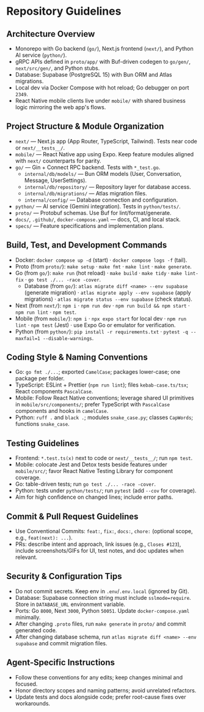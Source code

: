 # Repository Guidelines

## Architecture Overview
- Monorepo with Go backend (`go/`), Next.js frontend (`next/`), and Python AI service (`python/`).
- gRPC APIs defined in `proto/app/` with Buf-driven codegen to `go/gen/`, `next/src/gen/`, and Python stubs.
- Database: Supabase (PostgreSQL 15) with Bun ORM and Atlas migrations.
- Local dev via Docker Compose with hot reload; Go debugger on port `2349`.
- React Native mobile clients live under `mobile/` with shared business logic mirroring the web app's flows.

## Project Structure & Module Organization
- `next/` — Next.js app (App Router, TypeScript, Tailwind). Tests near code or `next/__tests__/`.
- `mobile/` — React Native app using Expo. Keep feature modules aligned with `next/` counterparts for parity.
- `go/` — Gin + Connect RPC backend. Tests with `*_test.go`.
  - `internal/db/models/` — Bun ORM models (User, Conversation, Message, UserSettings).
  - `internal/db/repository/` — Repository layer for database access.
  - `internal/db/migrations/` — Atlas migration files.
  - `internal/config/` — Database connection and configuration.
- `python/` — AI service (Gemini integration). Tests in `python/tests/`.
- `proto/` — Protobuf schemas. Use Buf for lint/format/generate.
- `docs/`, `.github/`, `docker-compose.yaml` — docs, CI, and local stack.
- `specs/` — Feature specifications and implementation plans.

## Build, Test, and Development Commands
- Docker: `docker compose up -d` (start) · `docker compose logs -f` (tail).
- Proto (from `proto/`): `make setup` · `make fmt` · `make lint` · `make generate`.
- Go (from `go/`): `make run` (hot reload) · `make build` · `make tidy` · `make lint-fix` · `go test ./... -race -cover`.
  - Database (from `go/`): `atlas migrate diff <name> --env supabase` (generate migration) · `atlas migrate apply --env supabase` (apply migrations) · `atlas migrate status --env supabase` (check status).
- Next (from `next/`): `npm i` · `npm run dev` · `npm run build && npm start` · `npm run lint` · `npm test`.
- Mobile (from `mobile/`): `npm i` · `npx expo start` for local dev · `npm run lint` · `npm test` (Jest) · use Expo Go or emulator for verification.
- Python (from `python/`): `pip install -r requirements.txt` · `pytest -q --maxfail=1 --disable-warnings`.

## Coding Style & Naming Conventions
- Go: `go fmt ./...`; exported `CamelCase`; packages lower-case; one package per folder.
- TypeScript: ESLint + Prettier (`npm run lint`); files `kebab-case.ts/tsx`; React components `PascalCase`.
- Mobile: Follow React Native conventions; leverage shared UI primitives in `mobile/src/components/`; prefer TypeScript with `PascalCase` components and hooks in `camelCase`.
- Python: `ruff .` and `black .`; modules `snake_case.py`; classes `CapWords`; functions `snake_case`.

## Testing Guidelines
- Frontend: `*.test.ts(x)` next to code or `next/__tests__/`; run `npm test`.
- Mobile: colocate Jest and Detox tests beside features under `mobile/src/`; favor React Native Testing Library for component coverage.
- Go: table-driven tests; run `go test ./... -race -cover`.
- Python: tests under `python/tests/`; run `pytest` (add `--cov` for coverage).
- Aim for high confidence on changed lines; include error paths.

## Commit & Pull Request Guidelines
- Use Conventional Commits: `feat:`, `fix:`, `docs:`, `chore:` (optional scope, e.g., `feat(next): ...`).
- PRs: describe intent and approach, link issues (e.g., `Closes #123`), include screenshots/GIFs for UI, test notes, and doc updates when relevant.

## Security & Configuration Tips
- Do not commit secrets. Keep env in `.env`/`.env.local` (ignored by Git).
- Database: Supabase connection string must include `sslmode=require`. Store in `DATABASE_URL` environment variable.
- Ports: Go `8000`, Next `3000`, Python `50051`. Update `docker-compose.yaml` minimally.
- After changing `.proto` files, run `make generate` in `proto/` and commit generated code.
- After changing database schema, run `atlas migrate diff <name> --env supabase` and commit migration files.

## Agent-Specific Instructions
- Follow these conventions for any edits; keep changes minimal and focused.
- Honor directory scopes and naming patterns; avoid unrelated refactors.
- Update tests and docs alongside code; prefer root-cause fixes over workarounds.
